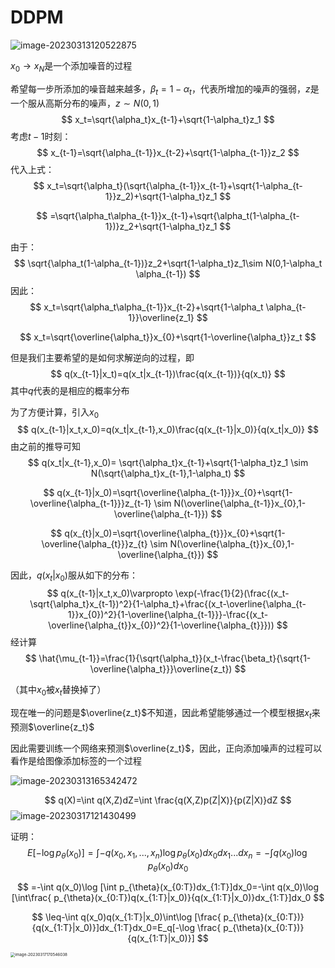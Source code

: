 # DDPM


![image-20230313120522875](https://wth-markdown-image.oss-cn-beijing.aliyuncs.com/markdown_img/image-20230313120522875.png)

$x_0\rightarrow x_N$是一个添加噪音的过程

希望每一步所添加的噪音越来越多，$\beta_t=1-\alpha_t$，代表所增加的噪声的强弱，$z$是一个服从高斯分布的噪声，$z \sim N(0,1)$
$$
x_t=\sqrt{\alpha_t}x_{t-1}+\sqrt{1-\alpha_t}z_1
$$
考虑$t-1$时刻：
$$
x_{t-1}=\sqrt{\alpha_{t-1}}x_{t-2}+\sqrt{1-\alpha_{t-1}}z_2
$$
代入上式：
$$
x_t=\sqrt{\alpha_t}(\sqrt{\alpha_{t-1}}x_{t-1}+\sqrt{1-\alpha_{t-1}}z_2)+\sqrt{1-\alpha_t}z_1
$$

$$
=\sqrt{\alpha_t\alpha_{t-1}}x_{t-1}+\sqrt{\alpha_t(1-\alpha_{t-1})}z_2+\sqrt{1-\alpha_t}z_1
$$

由于：
$$
\sqrt{\alpha_t(1-\alpha_{t-1})}z_2+\sqrt{1-\alpha_t}z_1\sim N(0,1-\alpha_t \alpha_{t-1})
$$
因此：
$$
x_t=\sqrt{\alpha_t\alpha_{t-1}}x_{t-2}+\sqrt{1-\alpha_t \alpha_{t-1}}\overline{z_1}
$$

$$
x_t=\sqrt{\overline{\alpha_t}}x_{0}+\sqrt{1-\overline{\alpha_t}}z_t
$$

但是我们主要希望的是如何求解逆向的过程，即
$$
q(x_{t-1}|x_t)=q(x_t|x_{t-1})\frac{q(x_{t-1})}{q(x_t)}
$$
其中$q$代表的是相应的概率分布

为了方便计算，引入$x_0$
$$
q(x_{t-1}|x_t,x_0)=q(x_t|x_{t-1},x_0)\frac{q(x_{t-1}|x_0)}{q(x_t|x_0)}
$$
由之前的推导可知
$$
q(x_t|x_{t-1},x_0)= \sqrt{\alpha_t}x_{t-1}+\sqrt{1-\alpha_t}z_1  \sim N(\sqrt{\alpha_t}x_{t-1},1-\alpha_t)
$$

$$
q(x_{t-1}|x_0)=\sqrt{\overline{\alpha_{t-1}}}x_{0}+\sqrt{1-\overline{\alpha_{t-1}}}z_{t-1} \sim N(\overline{\alpha_{t-1}}x_{0},1-\overline{\alpha_{t-1}})
$$

$$
q(x_{t}|x_0)=\sqrt{\overline{\alpha_{t}}}x_{0}+\sqrt{1-\overline{\alpha_{t}}}z_{t} \sim N(\overline{\alpha_{t}}x_{0},1-\overline{\alpha_{t}})
$$

因此，$q(x_{t}|x_0)$服从如下的分布：
$$
q(x_{t-1}|x_t,x_0)\varpropto \exp(-\frac{1}{2}(\frac{(x_t-\sqrt{\alpha_t}x_{t-1})^2}{1-\alpha_t}+\frac{(x_t-\overline{\alpha_{t-1}}x_{0})^2}{1-\overline{\alpha_{t-1}}}-\frac{(x_t-\overline{\alpha_{t}}x_{0})^2}{1-\overline{\alpha_{t}}}))
$$
经计算
$$
\hat{\mu_{t-1}}=\frac{1}{\sqrt{\alpha_t}}(x_t-\frac{\beta_t}{\sqrt{1-\overline{\alpha_t}}}\overline{z_t})
$$


（其中$x_0$被$x_t$替换掉了）

现在唯一的问题是$\overline{z_t}$不知道，因此希望能够通过一个模型根据$x_t$来预测$\overline{z_t}$

因此需要训练一个网络来预测$\overline{z_t}$，因此，正向添加噪声的过程可以看作是给图像添加标签的一个过程

![image-20230313165342472](https://wth-markdown-image.oss-cn-beijing.aliyuncs.com/markdown_img/image-20230313165342472.png)


$$
q(X)=\int q(X,Z)dZ=\int \frac{q(X,Z)p(Z|X)}{p(Z|X)}dZ
$$
![image-20230317121430499](https://wth-markdown-image.oss-cn-beijing.aliyuncs.com/markdown_img/image-20230317121430499.png)

证明：
$$
E[-\log p_{\theta}(x_0)]=\int-q(x_0,x_1,...,x_n)\log p_{\theta}(x_0)dx_0dx_1...dx_n=-\int q(x_0)\log p_{\theta}(x_0)dx_0
$$

$$
=-\int q(x_0)\log [\int p_{\theta}(x_{0:T})dx_{1:T}]dx_0=-\int q(x_0)\log [\int\frac{ p_{\theta}(x_{0:T})q(x_{1:T}|x_0)}{q(x_{1:T}|x_0)}dx_{1:T}]dx_0
$$

$$
\leq-\int q(x_0)q(x_{1:T}|x_0)\int\log [\frac{ p_{\theta}(x_{0:T})}{q(x_{1:T}|x_0)}]dx_{1:T}dx_0=E_q[-\log \frac{ p_{\theta}(x_{0:T})}{q(x_{1:T}|x_0)}]
$$

<img src="https://wth-markdown-image.oss-cn-beijing.aliyuncs.com/markdown_img/image-20230317170546038.png" alt="image-20230317170546038" style="zoom:45%;" />

